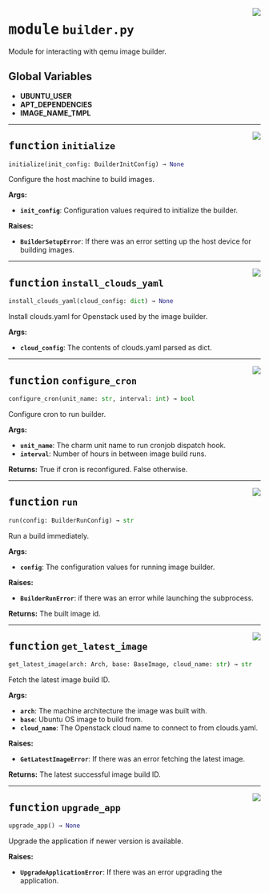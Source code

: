 <!-- markdownlint-disable -->

<a href="../src/builder.py#L0"><img align="right" style="float:right;" src="https://img.shields.io/badge/-source-cccccc?style=flat-square"></a>

# <kbd>module</kbd> `builder.py`
Module for interacting with qemu image builder. 

**Global Variables**
---------------
- **UBUNTU_USER**
- **APT_DEPENDENCIES**
- **IMAGE_NAME_TMPL**

---

<a href="../src/builder.py#L48"><img align="right" style="float:right;" src="https://img.shields.io/badge/-source-cccccc?style=flat-square"></a>

## <kbd>function</kbd> `initialize`

```python
initialize(init_config: BuilderInitConfig) → None
```

Configure the host machine to build images. 



**Args:**
 
 - <b>`init_config`</b>:  Configuration values required to initialize the builder. 



**Raises:**
 
 - <b>`BuilderSetupError`</b>:  If there was an error setting up the host device for building images. 


---

<a href="../src/builder.py#L119"><img align="right" style="float:right;" src="https://img.shields.io/badge/-source-cccccc?style=flat-square"></a>

## <kbd>function</kbd> `install_clouds_yaml`

```python
install_clouds_yaml(cloud_config: dict) → None
```

Install clouds.yaml for Openstack used by the image builder. 



**Args:**
 
 - <b>`cloud_config`</b>:  The contents of clouds.yaml parsed as dict. 


---

<a href="../src/builder.py#L132"><img align="right" style="float:right;" src="https://img.shields.io/badge/-source-cccccc?style=flat-square"></a>

## <kbd>function</kbd> `configure_cron`

```python
configure_cron(unit_name: str, interval: int) → bool
```

Configure cron to run builder. 



**Args:**
 
 - <b>`unit_name`</b>:  The charm unit name to run cronjob dispatch hook. 
 - <b>`interval`</b>:  Number of hours in between image build runs. 



**Returns:**
 True if cron is reconfigured. False otherwise. 


---

<a href="../src/builder.py#L175"><img align="right" style="float:right;" src="https://img.shields.io/badge/-source-cccccc?style=flat-square"></a>

## <kbd>function</kbd> `run`

```python
run(config: BuilderRunConfig) → str
```

Run a build immediately. 



**Args:**
 
 - <b>`config`</b>:  The configuration values for running image builder. 



**Raises:**
 
 - <b>`BuilderRunError`</b>:  if there was an error while launching the subprocess. 



**Returns:**
 The built image id. 


---

<a href="../src/builder.py#L232"><img align="right" style="float:right;" src="https://img.shields.io/badge/-source-cccccc?style=flat-square"></a>

## <kbd>function</kbd> `get_latest_image`

```python
get_latest_image(arch: Arch, base: BaseImage, cloud_name: str) → str
```

Fetch the latest image build ID. 



**Args:**
 
 - <b>`arch`</b>:  The machine architecture the image was built with. 
 - <b>`base`</b>:  Ubuntu OS image to build from. 
 - <b>`cloud_name`</b>:  The Openstack cloud name to connect to from clouds.yaml. 



**Raises:**
 
 - <b>`GetLatestImageError`</b>:  If there was an error fetching the latest image. 



**Returns:**
 The latest successful image build ID. 


---

<a href="../src/builder.py#L268"><img align="right" style="float:right;" src="https://img.shields.io/badge/-source-cccccc?style=flat-square"></a>

## <kbd>function</kbd> `upgrade_app`

```python
upgrade_app() → None
```

Upgrade the application if newer version is available. 



**Raises:**
 
 - <b>`UpgradeApplicationError`</b>:  If there was an error upgrading the application. 



